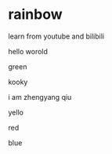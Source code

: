 # rainbow
learn from youtube and bilibili

hello worold

green

kooky




i am zhengyang qiu

yello 

red

blue
